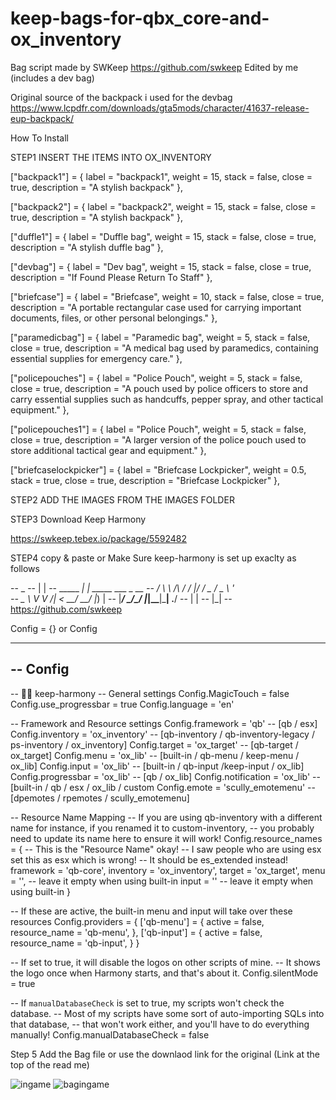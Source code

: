  # keep-bags-for-qbx_core-and-ox_inventory
 Bag script made by SWKeep https://github.com/swkeep
 Edited by me (includes a dev bag)

Original source of the backpack i used for the devbag
https://www.lcpdfr.com/downloads/gta5mods/character/41637-release-eup-backpack/


How To Install

STEP1
INSERT THE ITEMS INTO OX_INVENTORY

["backpack1"] = {
    label = "backpack1",
    weight = 15,
    stack = false,
    close = true,
    description = "A stylish backpack"
},

["backpack2"] = {
    label = "backpack2",
    weight = 15,
    stack = false,
    close = true,
    description = "A stylish backpack"
},

["duffle1"] = {
    label = "Duffle bag",
    weight = 15,
    stack = false,
    close = true,
    description = "A stylish duffle bag"
},

["devbag"] = {
    label = "Dev bag",
    weight = 15,
    stack = false,
    close = true,
    description = "If Found Please Return To Staff"
},

["briefcase"] = {
    label = "Briefcase",
    weight = 10,
    stack = false,
    close = true,
    description = "A portable rectangular case used for carrying important documents, files, or other personal belongings."
},

["paramedicbag"] = {
    label = "Paramedic bag",
    weight = 5,
    stack = false,
    close = true,
    description = "A medical bag used by paramedics, containing essential supplies for emergency care."
},

["policepouches"] = {
    label = "Police Pouch",
    weight = 5,
    stack = false,
    close = true,
    description = "A pouch used by police officers to store and carry essential supplies such as handcuffs, pepper spray, and other tactical equipment."
},

["policepouches1"] = {
    label = "Police Pouch",
    weight = 5,
    stack = false,
    close = true,
    description = "A larger version of the police pouch used to store additional tactical gear and equipment."
},

["briefcaselockpicker"] = {
    label = "Briefcase Lockpicker",
    weight = 0.5,
    stack = true,
    close = true,
    description = "Briefcase Lockpicker"
},



STEP2
ADD THE IMAGES FROM THE IMAGES FOLDER

STEP3
Download Keep Harmony

https://swkeep.tebex.io/package/5592482

STEP4
copy & paste or
Make Sure keep-harmony is set up exaclty as follows

--                _
--               | |
--   _____      _| | _____  ___ _ __
--  / __\ \ /\ / / |/ / _ \/ _ \ '_ \
--  \__ \\ V  V /|   <  __/  __/ |_) |
--  |___/ \_/\_/ |_|\_\___|\___| .__/
--                             | |
--                             |_|
-- https://github.com/swkeep

Config = {} or Config

------------------------------------------------------------------
-- Config
------------------------------------------------------------------
-- 🧙‍♂️ keep-harmony
-- General settings
Config.MagicTouch = false
Config.use_progressbar = true
Config.language = 'en'

-- Framework and Resource settings
Config.framework = 'qb'           -- [qb / esx]
Config.inventory = 'ox_inventory' -- [qb-inventory /  qb-inventory-legacy / ps-inventory / ox_inventory]
Config.target = 'ox_target'       -- [qb-target / ox_target]
Config.menu = 'ox_lib'          -- [built-in / qb-menu / keep-menu / ox_lib]
Config.input = 'ox_lib'         -- [built-in / qb-input /keep-input / ox_lib]
Config.progressbar = 'ox_lib'         -- [qb / ox_lib]
Config.notification = 'ox_lib'        -- [built-in / qb / esx / ox_lib / custom
Config.emote = 'scully_emotemenu'         -- [dpemotes / rpemotes / scully_emotemenu]

-- Resource Name Mapping
-- If you are using qb-inventory with a different name for instance, if you renamed it to custom-inventory,
-- you probably need to update its name here to ensure it will work!
Config.resource_names = {
    -- This is the "Resource Name" okay!
    -- I saw people who are using esx set this as esx which is wrong!
    -- It should be es_extended instead!
    framework = 'qb-core',
    inventory = 'ox_inventory',
    target = 'ox_target',
    menu = '', -- leave it empty when using built-in
    input = '' -- leave it empty when using built-in
}

-- If these are active, the built-in menu and input will take over these resources
Config.providers = {
    ['qb-menu'] = {
        active = false,
        resource_name = 'qb-menu',
    },
    ['qb-input'] = {
        active = false,
        resource_name = 'qb-input',
    }
}

-- If set to true, it will disable the logos on other scripts of mine.
-- It shows the logo once when Harmony starts, and that's about it.
Config.silentMode = true

-- If `manualDatabaseCheck` is set to true, my scripts won't check the database.
-- Most of my scripts have some sort of auto-importing SQLs into that database,
-- that won't work either, and you'll have to do everything manually!
Config.manualDatabaseCheck = false

Step 5
Add the Bag file or use the downlaod link for the original (Link at the top of the read me)

![ingame](https://github.com/user-attachments/assets/b87ce5fd-6e93-46e7-89b1-0d75b6e0123d)
![bagingame](https://github.com/user-attachments/assets/385c4722-46af-4685-892b-028c73c81623)

